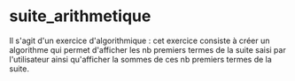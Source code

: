 # suite_arithmetique
Il s'agit d'un exercice d'algorithmique : cet exercice consiste à créer un algorithme qui permet d'afficher les nb premiers termes de la suite saisi par l'utilisateur ainsi qu'afficher la sommes de ces nb premiers termes de la suite. 
